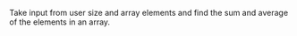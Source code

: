 Take input from user size and array elements and find the sum and average of the elements in an array.
